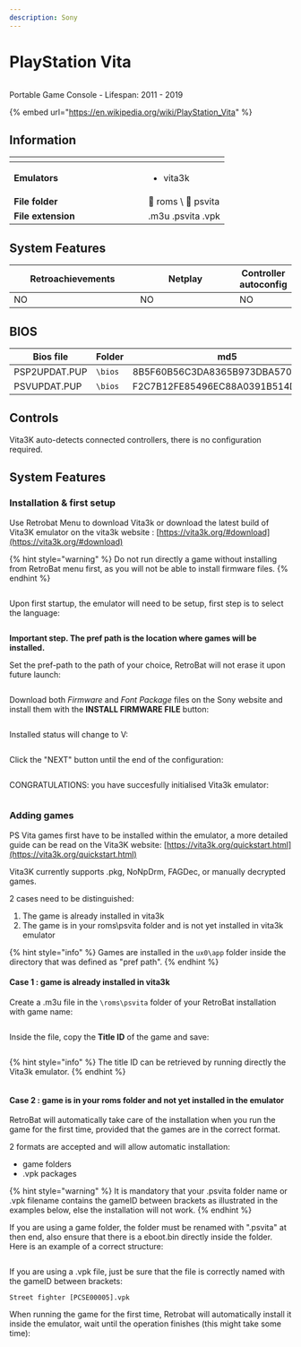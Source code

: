```yaml
---
description: Sony
---
```


# PlayStation Vita

<div align="left">

<figure><picture><source srcset="https://raw.githubusercontent.com/fabricecaruso/es-theme-carbon/91d85c7849cc550b0cac4e75cb8e0923d3b61b5e/art/logos/psvita-w.svg" media="(prefers-color-scheme: dark)"><img src="https://i.imgur.com/as0rgjr.png" alt=""></picture><figcaption></figcaption></figure>

</div>

Portable Game Console - Lifespan: 2011 - 2019

{% embed url="https://en.wikipedia.org/wiki/PlayStation_Vita" %}

## Information

<table data-header-hidden><thead><tr><th width="224"></th><th></th></tr></thead><tbody><tr><td><strong>Emulators</strong></td><td><ul><li>vita3k</li></ul></td></tr><tr><td><strong>File folder</strong></td><td><span data-gb-custom-inline data-tag="emoji" data-code="1f4c2">📂</span> roms \ <span data-gb-custom-inline data-tag="emoji" data-code="1f4c2">📂</span> psvita</td></tr><tr><td><strong>File extension</strong></td><td>.m3u .psvita .vpk</td></tr></tbody></table>

## System Features

<table><thead><tr><th width="256">Retroachievements</th><th width="243">Netplay</th><th>Controller autoconfig</th></tr></thead><tbody><tr><td>NO</td><td>NO</td><td>NO</td></tr></tbody></table>

## BIOS

<table><thead><tr><th width="193">Bios file</th><th width="142.03610108303252">Folder</th><th>md5</th></tr></thead><tbody><tr><td>PSP2UPDAT.PUP</td><td><code>\bios</code></td><td>8B5F60B56C3DA8365B973DBA570C53A5</td></tr><tr><td>PSVUPDAT.PUP</td><td><code>\bios</code></td><td>F2C7B12FE85496EC88A0391B514D6E3B</td></tr></tbody></table>

## Controls

Vita3K auto-detects connected controllers, there is no configuration required.

## System Features

### Installation & first setup

Use Retrobat Menu to download Vita3k or download the latest build of Vita3K emulator on the vita3k website : [https://vita3k.org/#download](https://vita3k.org/#download)

{% hint style="warning" %}
Do not run directly a game without installing from RetroBat menu first, as you will not be able to install firmware files.
{% endhint %}

<div align="left">

<figure><img src="https://i.imgur.com/k9c9vpN.png" alt=""><figcaption></figcaption></figure>

</div>

Upon first startup, the emulator will need to be setup, first step is to select the language:

<div align="left">

<figure><img src="https://i.imgur.com/UiqGo28.png" alt=""><figcaption></figcaption></figure>

</div>

**Important step. The pref path is the location where games will be installed.**&#x20;

Set the pref-path to the path of your choice,  RetroBat will not erase it upon future launch:

<div align="left">

<figure><img src="https://i.imgur.com/e5JxlMn.png" alt=""><figcaption></figcaption></figure>

</div>

Download both _Firmware_ and _Font Package_ files on the Sony website and install them with the **INSTALL FIRMWARE FILE** button:

<div align="left">

<figure><img src="https://i.imgur.com/TecEwYu.png" alt=""><figcaption></figcaption></figure>

</div>

Installed status will change to V:

<div align="left">

<figure><img src="https://i.imgur.com/JmQbJpH.png" alt=""><figcaption></figcaption></figure>

</div>

Click the "NEXT" button until the end of the configuration:

<div align="left">

<figure><img src="https://i.imgur.com/oJgHNvm.png" alt=""><figcaption></figcaption></figure>

</div>

CONGRATULATIONS: you have succesfully initialised Vita3k emulator:

<div align="left">

<figure><img src="https://i.imgur.com/9NmozWv.png" alt=""><figcaption></figcaption></figure>

</div>

### Adding games

PS Vita games first have to be installed within the emulator, a more detailed guide can be read on the Vita3K website: [https://vita3k.org/quickstart.html](https://vita3k.org/quickstart.html)

Vita3K currently supports .pkg, NoNpDrm, FAGDec, or manually decrypted games.&#x20;

2 cases need to be distinguished:

1. The game is already installed in vita3k
2. The game is in your roms\psvita folder and is not yet installed in vita3k emulator

{% hint style="info" %}
Games are installed in the `ux0\app` folder inside the directory that was defined as "pref path".
{% endhint %}

#### Case 1 : game is already installed in vita3k

Create a .m3u file in the `\roms\psvita` folder of your RetroBat installation with game name:

<div align="left">

<figure><img src="https://i.imgur.com/tfILs19.png" alt=""><figcaption></figcaption></figure>

</div>

Inside the file, copy the **Title ID** of the game and save:

<div align="left">

<figure><img src="https://i.imgur.com/Fs8a98E.png" alt=""><figcaption></figcaption></figure>

</div>

{% hint style="info" %}
The title ID can be retrieved by running directly the Vita3k emulator.
{% endhint %}

<div align="left">

<figure><img src="https://i.imgur.com/edf1nck.png" alt=""><figcaption></figcaption></figure>

</div>

#### Case 2 : game is in your roms folder and not yet installed in the emulator

RetroBat will automatically take care of the installation when you run the game for the first time, provided that the games are in the correct format.



2 formats are accepted and will allow automatic installation:

* game folders
* .vpk packages

{% hint style="warning" %}
It is mandatory that your .psvita folder name or .vpk filename contains the gameID between brackets as illustrated in the examples below, else the installation will not work.
{% endhint %}

If you are using a game folder, the folder must be renamed with ".psvita" at then end, also ensure that there is a eboot.bin directly inside the folder. Here is an example of a correct structure:

<div align="left">

<figure><img src="https://i.imgur.com/Anjm21x.png" alt=""><figcaption></figcaption></figure>

</div>

If you are using a .vpk file, just be sure that the file is correctly named with the gameID between brackets:

```
Street fighter [PCSE00005].vpk
```

When running the game for the first time, Retrobat will automatically install it inside the emulator, wait until the operation finishes (this might take some time):

<div align="left">

<figure><img src="https://i.imgur.com/bYSh81f.png" alt=""><figcaption></figcaption></figure>

</div>


